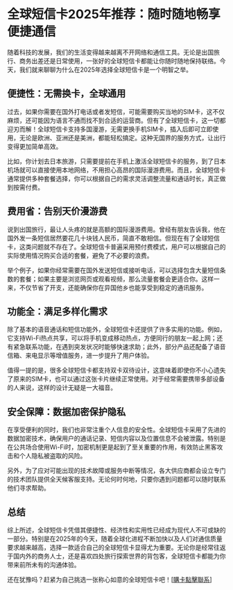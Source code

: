 # 全球短信卡2025年推荐：随时随地畅享便捷通信

随着科技的发展，我们的生活变得越来越离不开网络和通信工具。无论是出国旅行、商务出差还是日常使用，一张好的全球短信卡都能让你随时随地保持联络。今天，我们就来聊聊为什么在2025年选择全球短信卡是一个明智之举。

## 便捷性：无需换卡，全球通用

过去，如果你需要在国外打电话或者发短信，可能需要购买当地的SIM卡，这不仅麻烦，还可能因为语言不通而找不到合适的运营商。但有了全球短信卡，这一切都迎刃而解！全球短信卡支持多国漫游，无需更换手机SIM卡，插入后即可立即使用，无论是欧洲、亚洲还是美洲，都能轻松搞定。这种无国界的服务方式，让出行变得更加简单高效。

比如，你计划去日本旅游，只需要提前在手机上激活全球短信卡的服务，到了日本机场就可以直接使用本地网络，不用担心高昂的国际漫游费用。而且，全球短信卡通常提供多种套餐选择，你可以根据自己的需求灵活调整流量和通话时长，真正做到按需付费。

## 费用省：告别天价漫游费

说到出国旅行，最让人头疼的就是高额的国际漫游费用。曾经有朋友告诉我，他在国外发一条短信居然要花几十块钱人民币，简直不敢相信。但现在有了全球短信卡，这类问题就不存在了。全球短信卡普遍采用预付费模式，用户可以根据自己的实际使用情况购买合适的套餐，避免了不必要的浪费。

举个例子，如果你经常需要在国外发送短信或接听电话，可以选择包含大量短信条数的套餐；如果主要是浏览网页或观看视频，那么流量套餐会更适合你。这样一来，不仅节省了开支，还能确保你在异国他乡也能享受到稳定的通讯服务。

## 功能全：满足多样化需求

除了基本的语音通话和短信功能外，全球短信卡还提供了许多实用的功能。例如，它支持Wi-Fi热点共享，可以将手机变成移动热点，方便同行的朋友一起上网；还有紧急联系功能，在遇到突发状况时能够快速求助；此外，部分产品还配备了语音信箱、来电显示等增值服务，进一步提升了用户体验。

值得一提的是，很多全球短信卡都支持双卡双待设计，这意味着即使你不小心遗失了原来的SIM卡，也可以通过这张卡片继续正常使用。对于经常需要携带多部设备的人来说，这样的设计无疑是一大福音。

## 安全保障：数据加密保护隐私

在享受便利的同时，我们也非常注重个人信息的安全性。全球短信卡采用了先进的数据加密技术，确保用户的通话记录、短信内容以及位置信息不会被泄露。特别是在公共场合使用Wi-Fi时，加密机制更是起到了至关重要的作用，有效防止黑客攻击和个人隐私被盗取的风险。

另外，为了应对可能出现的技术故障或服务中断等情况，各大供应商都会设立专门的技术团队提供全天候客服支持。无论何时何地，只要你遇到问题都可以随时联系他们寻求帮助。

## 总结

综上所述，全球短信卡凭借其便捷性、经济性和实用性已经成为现代人不可或缺的一部分。特别是在2025年的今天，随着全球化进程不断加快以及人们对通信质量要求越来越高，选择一款适合自己的全球短信卡显得尤为重要。无论你是经常往返于国内外的商务人士，还是喜欢四处旅行探索世界的背包客，全球短信卡都能为你带来前所未有的沟通体验。

还在犹豫吗？赶紧为自己挑选一张称心如意的全球短信卡吧！[[購卡點擊聯系](https://t.me/s/esim1088)]